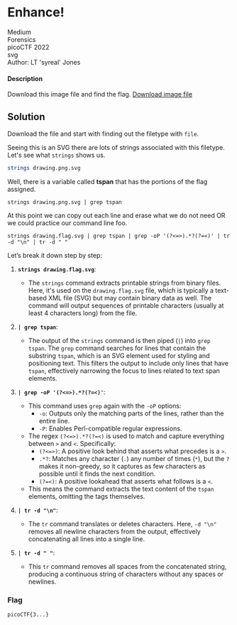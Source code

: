 # Enhance!
Medium\
Forensics\
picoCTF 2022\
svg\
Author: LT 'syreal' Jones
#### Description
Download this image file and find the flag. [Download image file](https://artifacts.picoctf.net/c/102/drawing.flag.svg)
## Solution
Download the file and start with finding out the filetype with `file`.

Seeing this is an SVG there are lots of strings associated with this filetype.  Let's see what `strings` shows us.
```bash
strings drawing.png.svg
```

Well, there is a variable called **tspan** that has the portions of the flag assigned. 

`strings drawing.png.svg | grep tspan`

At this point we can copy out each line and erase what we do not need OR we could practice our command line foo.

`strings drawing.flag.svg | grep tspan | grep -oP '(?<=>).*?(?=<)' | tr -d "\n" | tr -d " "`

Let’s break it down step by step:

1. **`strings drawing.flag.svg`**:
    
    - The `strings` command extracts printable strings from binary files. Here, it's used on the `drawing.flag.svg` file, which is typically a text-based XML file (SVG) but may contain binary data as well. The command will output sequences of printable characters (usually at least 4 characters long) from the file.
2. **`| grep tspan`**:
    
    - The output of the `strings` command is then piped (`|`) into `grep tspan`. The `grep` command searches for lines that contain the substring `tspan`, which is an SVG element used for styling and positioning text. This filters the output to include only lines that have `tspan`, effectively narrowing the focus to lines related to text span elements.
3. **`| grep -oP '(?<=>).*?(?=<)'`**:
    
    - This command uses `grep` again with the `-oP` options:
        - `-o`: Outputs only the matching parts of the lines, rather than the entire line.
        - `-P`: Enables Perl-compatible regular expressions.
    - The regex `(?<=>).*?(?=<)` is used to match and capture everything between `>` and `<`. Specifically:
        - `(?<=>)`: A positive look behind that asserts what precedes is a `>`.
        - `.*?`: Matches any character (`.`) any number of times (`*`), but the `?` makes it non-greedy, so it captures as few characters as possible until it finds the next condition.
        - `(?=<)`: A positive lookahead that asserts what follows is a `<`.
    - This means the command extracts the text content of the `tspan` elements, omitting the tags themselves.
4. **`| tr -d "\n"`**:
    
    - The `tr` command translates or deletes characters. Here, `-d "\n"` removes all newline characters from the output, effectively concatenating all lines into a single line.
5. **`| tr -d " "`**:
    
    - This `tr` command removes all spaces from the concatenated string, producing a continuous string of characters without any spaces or newlines.

### Flag
`picoCTF{3...}`
